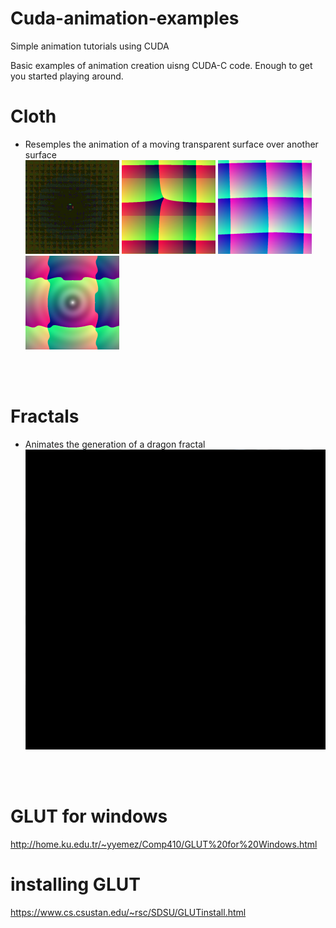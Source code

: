 # Cuda-animation-examples
Simple animation tutorials using CUDA

Basic examples of animation creation uisng CUDA-C code. Enough to get you started playing around.


# Cloth<br>
- Resemples the animation of a moving transparent surface over another surface<br>
![Cloth](https://github.com/CodedK/Cuda-animation-examples/blob/master/assets/cloth.gif)
![Cloth](https://github.com/CodedK/Cuda-animation-examples/blob/master/assets/cloth1.png)
![Cloth](https://github.com/CodedK/Cuda-animation-examples/blob/master/assets/cloth2.png)
![Cloth](https://github.com/CodedK/Cuda-animation-examples/blob/master/assets/cloth3.png)

<br><br>

# Fractals<br>
- Animates the generation of a dragon fractal<br>
![Fractal](https://github.com/CodedK/Cuda-animation-examples/blob/master/assets/spiral.gif)

<br><br>

# GLUT for windows
http://home.ku.edu.tr/~yyemez/Comp410/GLUT%20for%20Windows.html
# installing GLUT
https://www.cs.csustan.edu/~rsc/SDSU/GLUTinstall.html

